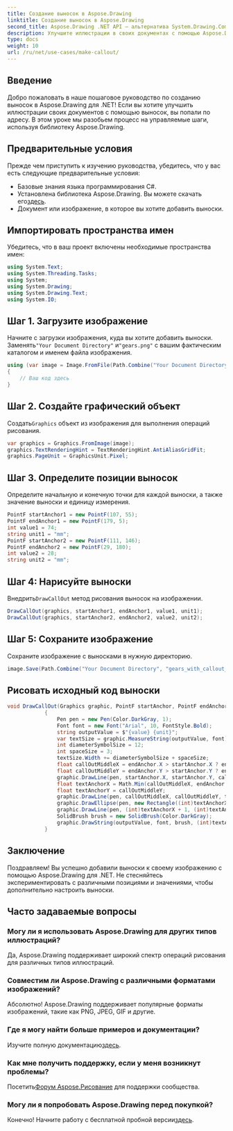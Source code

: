 ```yaml
---
title: Создание выносок в Aspose.Drawing
linktitle: Создание выносок в Aspose.Drawing
second_title: Aspose.Drawing .NET API — альтернатива System.Drawing.Common
description: Улучшите иллюстрации в своих документах с помощью Aspose.Drawing для .NET! Узнайте шаг за шагом, как добавлять выноски для более четких и информативных визуальных эффектов.
type: docs
weight: 10
url: /ru/net/use-cases/make-callout/
---
```

## Введение
Добро пожаловать в наше пошаговое руководство по созданию выносок в Aspose.Drawing для .NET! Если вы хотите улучшить иллюстрации своих документов с помощью выносок, вы попали по адресу. В этом уроке мы разобьем процесс на управляемые шаги, используя библиотеку Aspose.Drawing.
## Предварительные условия
Прежде чем приступить к изучению руководства, убедитесь, что у вас есть следующие предварительные условия:
- Базовые знания языка программирования C#.
-  Установлена библиотека Aspose.Drawing. Вы можете скачать его[здесь](https://releases.aspose.com/drawing/net/).
- Документ или изображение, в которое вы хотите добавить выноски.
## Импортировать пространства имен
Убедитесь, что в ваш проект включены необходимые пространства имен:
```csharp
using System.Text;
using System.Threading.Tasks;
using System;
using System.Drawing;
using System.Drawing.Text;
using System.IO;
```
## Шаг 1. Загрузите изображение
 Начните с загрузки изображения, куда вы хотите добавить выноски. Заменять`"Your Document Directory"` и`"gears.png"` с вашим фактическим каталогом и именем файла изображения.
```csharp
using (var image = Image.FromFile(Path.Combine("Your Document Directory", "gears.png")))
{
    // Ваш код здесь
}
```
## Шаг 2. Создайте графический объект
 Создать`Graphics` объект из изображения для выполнения операций рисования.
```csharp
var graphics = Graphics.FromImage(image);
graphics.TextRenderingHint = TextRenderingHint.AntiAliasGridFit;
graphics.PageUnit = GraphicsUnit.Pixel;
```
## Шаг 3. Определите позиции выносок
Определите начальную и конечную точки для каждой выноски, а также значение выноски и единицу измерения.
```csharp
PointF startAnchor1 = new PointF(107, 55);
PointF endAnchor1 = new PointF(179, 5);
int value1 = 74;
string unit1 = "mm";
PointF startAnchor2 = new PointF(111, 146);
PointF endAnchor2 = new PointF(29, 180);
int value2 = 28;
string unit2 = "mm";
```
## Шаг 4: Нарисуйте выноски
 Внедрить`DrawCallOut` метод рисования выносок на изображении.
```csharp
DrawCallOut(graphics, startAnchor1, endAnchor1, value1, unit1);
DrawCallOut(graphics, startAnchor2, endAnchor2, value2, unit2);
```
## Шаг 5: Сохраните изображение
Сохраните изображение с выносками в нужную директорию.
```csharp
image.Save(Path.Combine("Your Document Directory", "gears_with_callout_out.png"));
```
## Рисовать исходный код выноски
```csharp
void DrawCallOut(Graphics graphic, PointF startAnchor, PointF endAnchor, int value, string unit)
            {
                Pen pen = new Pen(Color.DarkGray, 1);
                Font font = new Font("Arial", 10, FontStyle.Bold);
                string outputValue = $"{value} {unit}";
                var textSize = graphic.MeasureString(outputValue, font);
                int diameterSymbolSize = 12;
                int spaceSize = 3;
                textSize.Width += diameterSymbolSize + spaceSize;
                float callOutMiddleX = endAnchor.X > startAnchor.X ? endAnchor.X - textSize.Width : endAnchor.X + textSize.Width;
                float callOutMiddleY = endAnchor.Y > startAnchor.Y ? endAnchor.Y - textSize.Height : endAnchor.Y + textSize.Height;
                graphic.DrawLine(pen, startAnchor.X, startAnchor.Y, callOutMiddleX, callOutMiddleY);
                float textAnchorX = Math.Min(callOutMiddleX, endAnchor.X);
                float textAnchorY = callOutMiddleY;
                graphic.DrawLine(pen, callOutMiddleX, callOutMiddleY, textAnchorX == callOutMiddleX ? textAnchorX + textSize.Width : textAnchorX, callOutMiddleY);
                graphic.DrawEllipse(pen, new Rectangle((int)textAnchorX + spaceSize, (int)(textAnchorY - textSize.Height) + spaceSize, 10, 10));
                graphic.DrawLine(pen, (int)textAnchorX + 1, (int)textAnchorY - 1, (int)textAnchorX + diameterSymbolSize + 2, (int)textAnchorY - diameterSymbolSize - 2);
                SolidBrush brush = new SolidBrush(Color.DarkGray);
                graphic.DrawString(outputValue, font, brush, (int)textAnchorX + diameterSymbolSize + spaceSize, (int)(textAnchorY - textSize.Height));
            }
```
## Заключение

Поздравляем! Вы успешно добавили выноски к своему изображению с помощью Aspose.Drawing для .NET. Не стесняйтесь экспериментировать с различными позициями и значениями, чтобы дополнительно настроить выноски.

## Часто задаваемые вопросы

### Могу ли я использовать Aspose.Drawing для других типов иллюстраций?

Да, Aspose.Drawing поддерживает широкий спектр операций рисования для различных типов иллюстраций.

### Совместим ли Aspose.Drawing с различными форматами изображений?

Абсолютно! Aspose.Drawing поддерживает популярные форматы изображений, такие как PNG, JPEG, GIF и другие.

### Где я могу найти больше примеров и документации?

 Изучите полную документацию[здесь](https://reference.aspose.com/drawing/net/).

### Как мне получить поддержку, если у меня возникнут проблемы?

 Посетить[Форум Aspose.Рисование](https://forum.aspose.com/c/diagram/17) для поддержки сообщества.

### Могу ли я попробовать Aspose.Drawing перед покупкой?

 Конечно! Начните работу с бесплатной пробной версии[здесь](https://releases.aspose.com/).